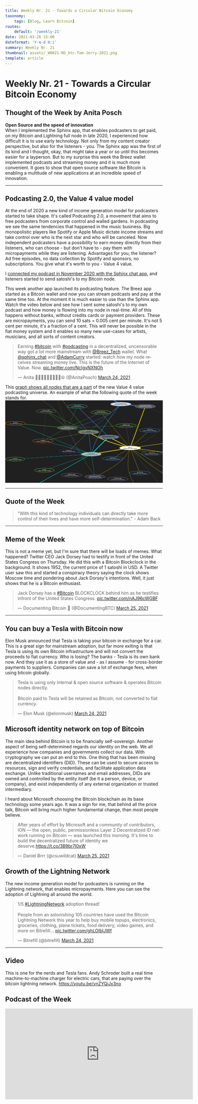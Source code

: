 ```yaml
---
title: Weekly Nr. 21 - Towards a Circular Bitcoin Economy
taxonomy:
    tags: [Blog, Learn Bitcoin]
routes:
    default: '/weekly-21'
date: 2021-03-26 15:00
dateformat: 'Y-m-d H:i'
summary: Weekly Nr. 21
thumbnail: assets/_W0021-RD_btc-Tom-Jerry-2021.png
template: article
---
```


# Weekly Nr. 21 - Towards a Circular Bitcoin Economy

## Thought of the Week by Anita Posch

**Open Source and the speed of innovation**  
When I implemented the Sphinx app, that enables podcasters to get paid, on my Bitcoin and Lightning full node in late 2020, I experienced how difficult it is to use early technology. Not only from my content creator perspective, but also for the listeners - you. The Sphinx app was the first of its kind and I thought, okay, that might take a year or so until this becomes easier for a layperson. But to my surprise this week the Breez wallet implemented podcasts and streaming money and it is much more convenient. It goes to show that open source software like Bitcoin is enabling a multitude of new applications at an incredible speed of innovation.

---
## Podcasting 2.0, the Value 4 value model
At the end of 2020 a new kind of income generation model for podcasters started to take shape. It's called Podcasting 2.0, a movement that aims to free podcasters from corporate control and walled gardens. In podcasting we see the same tendencies that happened in the music business. Big monopolistic players like Spotify or Apple Music dictate income streams and take control over who is the next star and who will be canceled. Now independent podcasters have a possibility to earn money directly from their listeners, who can choose - but don't have to - pay them with micropayments while they are listening. Advantages for you, the listener? Ad free episodes, no data collection by Spotify and sponsors, no subscriptions. You give what it's worth to you - Value 4 value.

I [connected my podcast in November 2020 with the Sphinx chat app](https://anitaposch.com/bitcoin-podcast-enable-streaming-money), and listeners started to send satoshi's to my Bitcoin node. 

This week another app launched its podcasting feature. The Breez app started as a Bitcoin wallet and now you can stream podcasts and pay at the same time too. At the moment it is much easier to use than the Sphinx app. Watch the video below and see how I sent some satoshi's to my own podcast and how money is flowing into my node in real-time. All of this happens without banks, without credits cards or payment providers. These are micropayments, you can send 10 sats = 0.005 cent per minute. It's not 5 cent per minute, it's a fraction of a cent. This will never be possible in the fiat money system and it enables so many new use-cases for artists, musicians, and all sorts of content creators.

<blockquote class="twitter-tweet"><p lang="en" dir="ltr">Earning <a href="https://twitter.com/hashtag/bitcoin?src=hash&amp;ref_src=twsrc%5Etfw">#bitcoin</a> with <a href="https://twitter.com/hashtag/podcasting?src=hash&amp;ref_src=twsrc%5Etfw">#podcasting</a> in a decentralized, uncensorable way got a lot more mainstream with <a href="https://twitter.com/Breez_Tech?ref_src=twsrc%5Etfw">@Breez_Tech</a> wallet. What <a href="https://twitter.com/sphinx_chat?ref_src=twsrc%5Etfw">@sphinx_chat</a> and <a href="https://twitter.com/adamcurry?ref_src=twsrc%5Etfw">@AdamCurry</a> started: watch how my node receives streaming money live. This is the future of the Internet of Value. Now. <a href="https://t.co/NclgyNXNOh">pic.twitter.com/NclgyNXNOh</a></p>&mdash; Anita ✊🏼🔑🏳️‍🌈🏊🏻🚴‍♂️☮️ (@AnitaPosch) <a href="https://twitter.com/AnitaPosch/status/1374652725372321799?ref_src=twsrc%5Etfw">March 24, 2021</a></blockquote> <script async src="https://platform.twitter.com/widgets.js" charset="utf-8"></script>

This [graph shows all nodes that are a part](https://lightningwiki.net/g/?g=podcaster&t=Tag%20podcaster) of the new Value 4 value podcasting universe. An example of what the following quote of the week stands for.  
![](assets/_W0021-210325-Podcasters-nodes-V4V-small.png)

---
## Quote of the Week

> "With this kind of technology individuals can directly take more control of their lives and have more self-determination." - Adam Back

---
## Meme of the Week
This is not a meme yet, but I'm sure that there will be loads of memes. What happened? Twitter CEO Jack Dorsey had to testify in front of the United States Congress on Thursday. He did this with a Bitcoin Blockclock in the background. It shows 1952, the current price of 1 satoshi in USD. A Twitter user saw this and started a conspiracy theory saying the clock shows Moscow time and pondering about Jack Dorsey's intentions. Well, it just shows that he is a Bitcoin enthusiast.

<blockquote class="twitter-tweet"><p lang="en" dir="ltr">Jack Dorsey has a <a href="https://twitter.com/hashtag/Bitcoin?src=hash&amp;ref_src=twsrc%5Etfw">#Bitcoin</a> BLOCKCLOCK behind him as he testifies infront of the United States Congress. <a href="https://t.co/nAJ96cWGBF">pic.twitter.com/nAJ96cWGBF</a></p>&mdash; Documenting Bitcoin 📄 (@DocumentingBTC) <a href="https://twitter.com/DocumentingBTC/status/1375129546635235329?ref_src=twsrc%5Etfw">March 25, 2021</a></blockquote> <script async src="https://platform.twitter.com/widgets.js" charset="utf-8"></script>

---
## You can buy a Tesla with Bitcoin now
Elon Musk announced that Tesla is taking your bitcoin in exchange for a car. This is a great sign for mainstream adoption, but far more exiting is that Tesla is using its own Bitcoin infrastructure and will not convert the proceeds to fiat currency. Who is losing? The banks - Tesla is its own bank now. And they use it as a store of value and - as I assume - for cross-border payments to suppliers. Companies can save a lot of exchange fees, when using bitcoin globally.

<blockquote class="twitter-tweet"><p lang="en" dir="ltr">Tesla is using only internal &amp; open source software &amp; operates Bitcoin nodes directly.<br><br>Bitcoin paid to Tesla will be retained as Bitcoin, not converted to fiat currency.</p>&mdash; Elon Musk (@elonmusk) <a href="https://twitter.com/elonmusk/status/1374619379929772034?ref_src=twsrc%5Etfw">March 24, 2021</a></blockquote> <script async src="https://platform.twitter.com/widgets.js" charset="utf-8"></script>


## Microsoft identity network on top of Bitcoin
The main idea behind Bitcoin is to be financially self-sovereign. Another aspect of being self-determined regards our identity on the web. We all experience how companies and governments collect our data. With cryptography we can put an end to this. One thing that has been missing are decentralized identifiers (DID). 
These can be used to secure access to resources, sign and verify credentials, and facilitate application data exchange. Unlike traditional usernames and email addresses, DIDs are owned and controlled by the entity itself (be it a person, device, or company), and exist independently of any external organization or trusted intermediary. 

I heard about Microsoft choosing the Bitcoin blockchain as its base technology some years ago. It was a sign for me, that behind all the price talk, Bitcoin will bring much higher fundamental change, than most people believe.

<blockquote class="twitter-tweet"><p lang="en" dir="ltr">After years of effort by Microsoft and a community of contributors, ION — the open, public, permissionless Layer 2 Decentralized ID network running on Bitcoin — was launched this morning. It&#39;s time to build the decentralized future of identity we deserve.<a href="https://t.co/3B9br7I0xW">https://t.co/3B9br7I0xW</a></p>&mdash; Daniel Ƀrrr (@csuwildcat) <a href="https://twitter.com/csuwildcat/status/1375125876736548870?ref_src=twsrc%5Etfw">March 25, 2021</a></blockquote> <script async src="https://platform.twitter.com/widgets.js" charset="utf-8"></script>

## Growth of the Lightning Network
The new income generation model for podcasters is running on the Lightning network, that enables micropayments. Here you can see the adoption of Lightning all around the world.
<blockquote class="twitter-tweet"><p lang="en" dir="ltr">1/5 <a href="https://twitter.com/hashtag/LightningNetwork?src=hash&amp;ref_src=twsrc%5Etfw">#LightningNetwork</a> adoption thread!<br><br>People from an astonishing 105 countries have used the Bitcoin Lightning Network this year to help buy mobile topups, electronics, groceries, clothing, plane tickets, food delivery, video games, and more on Bitrefill... <a href="https://t.co/ghLOIbIJWf">pic.twitter.com/ghLOIbIJWf</a></p>&mdash; Bitrefill (@bitrefill) <a href="https://twitter.com/bitrefill/status/1374711107500249099?ref_src=twsrc%5Etfw">March 24, 2021</a></blockquote> <script async src="https://platform.twitter.com/widgets.js" charset="utf-8"></script>

---
## Video
This is one for the nerds and Tesla fans. Andy Schroder built a real time machine-to-machine charger for electric cars, that are paying over the bitcoin lightning network. 
https://youtu.be/ynZYQiJx3no
## Podcast of the Week
<iframe title="Podlove Web Player: The Anita Posch Show: A Bitcoin Podcast - Edan Yago: Sovereignty Through Bitcoin" width="600" height="290" src="https://cdn.podlove.org/web-player/share.html?episode=https%3A%2F%2Fbitcoinundco.com%2Fen%2F%3Fpodlove_player4%3D1221" frameborder="0" scrolling="no" tabindex="0"></iframe>


